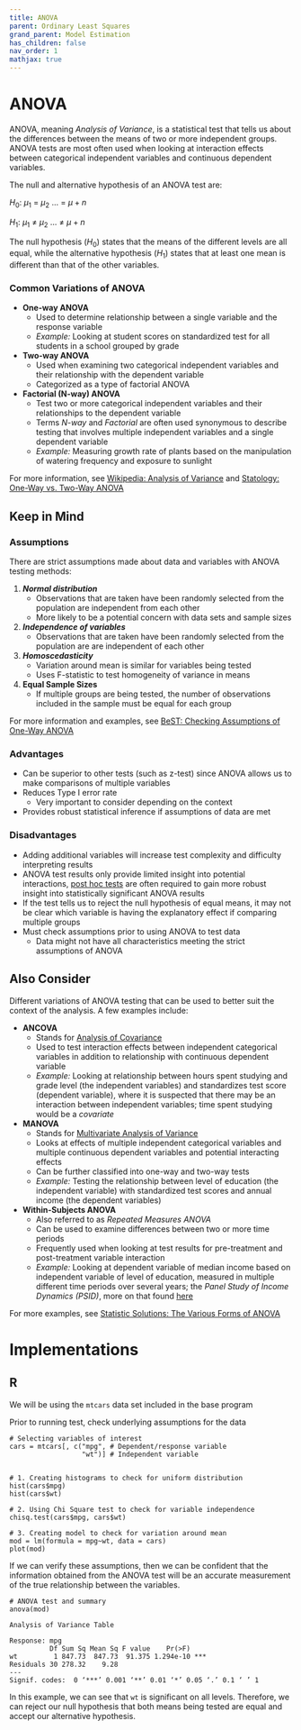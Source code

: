 ```yaml
---
title: ANOVA
parent: Ordinary Least Squares
grand_parent: Model Estimation
has_children: false
nav_order: 1
mathjax: true
---
```


# ANOVA

ANOVA, meaning *Analysis of Variance*, is a statistical test that tells us about the differences between the means of two or more independent groups. ANOVA tests are most often used when looking at interaction effects between categorical independent variables and continuous dependent variables.


The null and alternative hypothesis of an ANOVA test are:  

   $H_0$:  $\mu_1$ = $\mu_2$ ... = $\mu+n$  

   $H_1$:  $\mu_1$ $\neq$ $\mu_2$ ... $\neq$ $\mu+n$

The null hypothesis ($H_0$) states that the means of the different levels are all equal, while the alternative hypothesis ($H_1$) states that at least one mean is different than that of the other variables.

### Common Variations of ANOVA

-   **One-way ANOVA**
    -   Used to determine relationship between a single variable and the response variable
    -   *Example:* Looking at student scores on  standardized test for all students in a school grouped by grade
-   **Two-way ANOVA**
    -   Used when examining two categorical independent variables and their relationship with the dependent variable
    -   Categorized as a type of factorial ANOVA
-   **Factorial (N-way) ANOVA**
    -   Test two or more categorical independent variables and their relationships to the dependent variable
    -   Terms *N-way* and *Factorial* are often used synonymous to describe testing that involves multiple independent variables and a single dependent variable
    -   *Example:* Measuring growth rate of plants based on the manipulation of watering frequency and exposure to sunlight

For more information, see [Wikipedia: Analysis of Variance](https://en.wikipedia.org/wiki/Analysis_of_variance#Assumptions) and [Statology: One-Way vs. Two-Way ANOVA](https://www.statology.org/one-way-vs-two-way-anova/)

## Keep in Mind

### Assumptions

There are strict assumptions made about data and variables with ANOVA testing methods:

1.  ***Normal distribution***
    -   Observations that are taken have been randomly selected from the population are independent from each other
    -   More likely to be a potential concern with data sets and sample sizes
2.  ***Independence of variables***
    -   Observations that are taken have been randomly selected from the population are are independent of each other
3.  ***Homoscedasticity***
    -   Variation around mean is similar for variables being tested
    -   Uses F-statistic to test homogeneity of variance in means
4.  **Equal Sample Sizes**
    -   If multiple groups are being tested, the number of observations included in the sample must be equal for each group

For more information and examples, see [BeST: Checking Assumptions of One-Way ANOVA](https://yieldingresults.org/wp-content/uploads/2015/03/Checking_ANOVA_assumptions.html)

### Advantages

-   Can be superior to other tests (such as z-test) since ANOVA allows us to make comparisons of multiple variables
-   Reduces Type I error rate
    -   Very important to consider depending on the context
-   Provides robust statistical inference if assumptions of data are met

### Disadvantages

-   Adding additional variables will increase test complexity and difficulty interpreting results
-   ANOVA test results only provide limited insight into potential interactions, [post hoc tests](https://stats.libretexts.org/Bookshelves/Applied_Statistics/Book%3A_An_Introduction_to_Psychological_Statistics_(Foster_et_al.)/11%3A_Analysis_of_Variance/11.08%3A_Post_Hoc_Tests#:~:text=A%20post%20hoc%20test%20is,will%20give%20us%20similar%20answers.) are often required to gain more robust insight into statistically significant ANOVA results
-   If the test tells us to reject the null hypothesis of equal means, it may not be clear which variable is having the explanatory effect if comparing multiple groups
-   Must check assumptions prior to using ANOVA to test data
    -   Data might not have all characteristics meeting the strict assumptions of ANOVA

## Also Consider

Different variations of ANOVA testing that can be used to better suit the context of the analysis. A few examples include:

-   **ANCOVA**
    -   Stands for [Analysis of Covariance](https://www.lehigh.edu/~wh02/ancova.html)
    -   Used to test interaction effects between independent categorical variables in addition to relationship with continuous dependent variable
    -   *Example:* Looking at relationship between hours spent studying and grade level (the independent variables) and standardizes test score (dependent variable), where it is suspected that there may be an interaction between independent variables; time spent studying would be a *covariate*
-   **MANOVA**
    -   Stands for [Multivariate Analysis of Variance](https://www.statisticssolutions.com/free-resources/directory-of-statistical-analyses/manova/)
    -   Looks at effects of multiple independent categorical variables and multiple continuous dependent variables and potential interacting effects
    -   Can be further classified into one-way and two-way tests
    -   *Example:* Testing the relationship between level of education (the independent variable) with standardized test scores and annual income (the dependent variables)
-   **Within-Subjects ANOVA**
    -   Also referred to as *Repeated Measures ANOVA*
    -   Can be used to examine differences between two or more time periods
    -   Frequently used when looking at test results for pre-treatment and post-treatment variable interaction
    -   *Example:* Looking at dependent variable of median income based on independent variable of level of education, measured in multiple different time periods over several years; the *Panel Study of Income Dynamics (PSID)*, more on that found [here](https://psidonline.isr.umich.edu/)

For more examples, see [Statistic Solutions: The Various Forms of ANOVA](https://www.statisticssolutions.com/the-various-forms-of-anova/)

# Implementations

## R

We will be using the `mtcars` data set included in the base program

Prior to running test, check underlying assumptions for the data

```{r}
# Selecting variables of interest
cars = mtcars[, c("mpg", # Dependent/response variable
                  "wt")] # Independent variable


# 1. Creating histograms to check for uniform distribution
hist(cars$mpg)
hist(cars$wt)

# 2. Using Chi Square test to check for variable independence
chisq.test(cars$mpg, cars$wt)

# 3. Creating model to check for variation around mean
mod = lm(formula = mpg~wt, data = cars)
plot(mod)
```

If we can verify these assumptions, then we can be confident that the information obtained from the ANOVA test will be an accurate measurement of the true relationship between the variables.

```{r}
# ANOVA test and summary
anova(mod)
```

```
Analysis of Variance Table

Response: mpg
          Df Sum Sq Mean Sq F value    Pr(>F)    
wt         1 847.73  847.73  91.375 1.294e-10 ***
Residuals 30 278.32    9.28                      
---
Signif. codes:  0 ‘***’ 0.001 ‘**’ 0.01 ‘*’ 0.05 ‘.’ 0.1 ‘ ’ 1
```

In this example, we can see that `wt` is significant on all levels. Therefore, we can reject our null hypothesis that both means being tested are equal and accept our alternative hypothesis.


